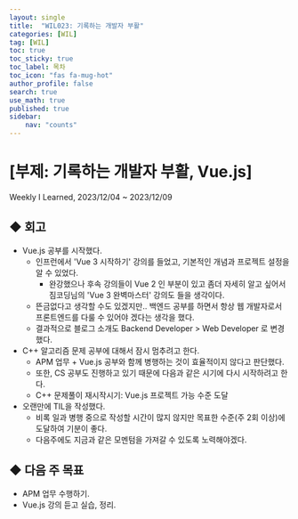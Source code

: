 ```yaml
---
layout: single
title:  "WIL023: 기록하는 개발자 부활"
categories: [WIL]
tag: [WIL] 
toc: true
toc_sticky: true
toc_label: 목차
toc_icon: "fas fa-mug-hot"
author_profile: false
search: true
use_math: true
published: true
sidebar:
    nav: "counts"
---
```


# [부제: 기록하는 개발자 부활, Vue.js]
Weekly I Learned, 2023/12/04 ~ 2023/12/09
    

## ◆ 회고
- Vue.js 공부를 시작했다.
  - 인프런에서 'Vue 3 시작하기' 강의를 들었고, 기본적인 개념과 프로젝트 설정을 알 수 있었다.
    - 완강했으나 후속 강의들이 Vue 2 인 부분이 있고 좀더 자세히 알고 싶어서 짐코딩님의 'Vue 3 완벽마스터' 강의도 들을 생각이다. 
  - 뜬금없다고 생각할 수도 있겠지만.. 백엔드 공부를 하면서 항상 웹 개발자로서 프론트엔드를 다룰 수 있어야 겠다는 생각을 했다.
  - 결과적으로 블로그 소개도 Backend Developer > Web Developer 로 변경했다.
- C++ 알고리즘 문제 공부에 대해서 잠시 멈추려고 한다.
  - APM 업무 + Vue.js 공부와 함께 병행하는 것이 효율적이지 않다고 판단했다.
  - 또한, CS 공부도 진행하고 있기 때문에 다음과 같은 시기에 다시 시작하려고 한다.
  - C++ 문제풀이 재시작시기: Vue.js 프로젝트 가능 수준 도달
- 오랜만에 TIL을 작성했다.
  - 비록 일과 병행 중으로 작성할 시간이 많지 않지만 목표한 수준(주 2회 이상)에 도달하여 기분이 좋다.
  - 다음주에도 지금과 같은 모멘텀을 가져갈 수 있도록 노력해야겠다.

## ◆ 다음 주 목표
- APM 업무 수행하기.
- Vue.js 강의 듣고 실습, 정리.
